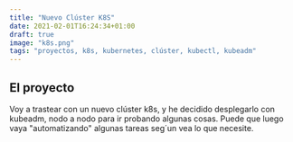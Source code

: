 ```yaml
---
title: "Nuevo Clúster K8S"
date: 2021-02-01T16:24:34+01:00
draft: true
image: "k8s.png"
tags: "proyectos, k8s, kubernetes, clúster, kubectl, kubeadm"
---
```


## El proyecto

Voy a trastear con un nuevo clúster k8s, y he decidido desplegarlo con kubeadm, nodo a nodo para ir probando algunas cosas. Puede que luego vaya "automatizando" algunas tareas seg´un vea lo que necesite.

<!--more-->

